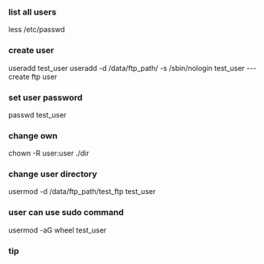 
### list all users
less /etc/passwd

### create user
useradd test_user
useradd -d /data/ftp_path/ -s /sbin/nologin test_user  --- create ftp user

### set user password
passwd test_user

### change own
chown -R user:user ./dir

### change user directory
usermod -d /data/ftp_path/test_ftp test_user

### user can use sudo command
usermod -aG wheel test_user

### tip

